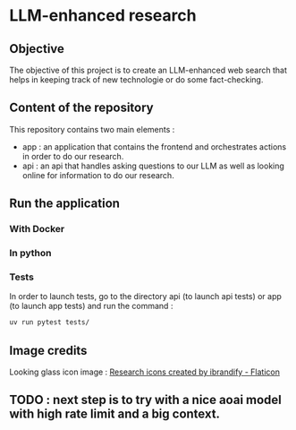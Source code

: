 # LLM-enhanced research

## Objective

The objective of this project is to create an LLM-enhanced web search that helps in keeping track of new technologie or do some fact-checking.

## Content of the repository

This repository contains two main elements :
- app : an application that contains the frontend and orchestrates actions in order to do our research.
- api : an api that handles asking questions to our LLM as well as looking online for information to do our research.

## Run the application

### With Docker

### In python

### Tests

In order to launch tests, go to the directory api (to launch api tests) or app (to launch app tests) and run the command :
```bash
uv run pytest tests/
```

## Image credits

Looking glass icon image : <a href="https://www.flaticon.com/free-icons/research" title="research icons">Research icons created by ibrandify - Flaticon</a>

## TODO : next step is to try with a nice aoai model with high rate limit and a big context.